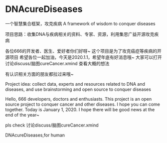 # DNAcureDiseases
一个智慧集合框架，攻克疾病 A framework of wisdom to conquer diseases

项目思路：收集DNA与疾病相关的资料、专家、资源，利用集思广益开源攻克疾病




各位666的开发者、医生、爱好者你们好呀~ 这个项目是为了攻克癌症等疾病的开源项目  希望各位一起加油，今天是2020.1.1，希望年底有好消息哦~
大家可以打开                  讨论discuss/脑图cureCancer.xmind    查看大概的想法

有认识相关方面的朋友都拉过来哦~



Project idea: collect data, experts and resources related to DNA and diseases, and use brainstorming and open source to conquer diseases

Hello, 666 developers, doctors and enthusiasts. This project is an open source project to conquer cancer and other diseases. I hope you can come together. Today is January 1, 2020. I hope there will be good news at the end of the year~

pls check    讨论discuss/脑图cureCancer.xmind

DNAcureDiseases,for human
